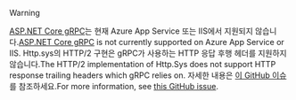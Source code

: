 > [!WARNING]
> <span data-ttu-id="b5920-101">[ASP.NET Core gRPC](xref:grpc/index)는 현재 Azure App Service 또는 IIS에서 지원되지 않습니다.</span><span class="sxs-lookup"><span data-stu-id="b5920-101">[ASP.NET Core gRPC](xref:grpc/index) is not currently supported on Azure App Service or IIS.</span></span> <span data-ttu-id="b5920-102">Http.sys의 HTTP/2 구현은 gRPC가 사용하는 HTTP 응답 후행 헤더를 지원하지 않습니다.</span><span class="sxs-lookup"><span data-stu-id="b5920-102">The HTTP/2 implementation of Http.Sys does not support HTTP response trailing headers which gRPC relies on.</span></span> <span data-ttu-id="b5920-103">자세한 내용은 [이 GitHub 이슈](https://github.com/dotnet/AspNetCore/issues/9020)를 참조하세요.</span><span class="sxs-lookup"><span data-stu-id="b5920-103">For more information, see [this GitHub issue](https://github.com/dotnet/AspNetCore/issues/9020).</span></span>
